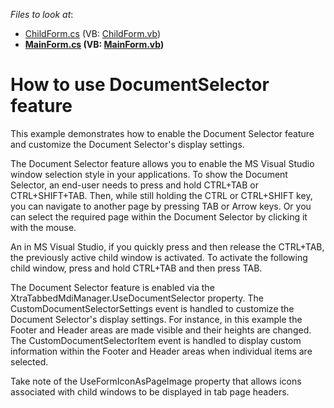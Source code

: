 <!-- default file list -->
*Files to look at*:

* [ChildForm.cs](./CS/DocumentSelectorApp/ChildForm.cs) (VB: [ChildForm.vb](./VB/DocumentSelectorApp/ChildForm.vb))
* **[MainForm.cs](./CS/DocumentSelectorApp/MainForm.cs) (VB: [MainForm.vb](./VB/DocumentSelectorApp/MainForm.vb))**
<!-- default file list end -->
# How to use DocumentSelector feature


<p>This example demonstrates how to enable the Document Selector feature and customize the Document Selector's display settings.</p><p>The Document Selector feature allows you to enable the MS Visual Studio window selection style in your applications. To show the Document Selector, an end-user needs to press and hold CTRL+TAB or CTRL+SHIFT+TAB. Then, while still holding the CTRL or CTRL+SHIFT key, you can navigate to another page by pressing TAB or Arrow keys. Or you can select the required page within the Document Selector by clicking it with the mouse. </p><p>An in MS Visual Studio, if you quickly press and then release the CTRL+TAB, the previously active child window is activated. To activate the following child window, press and hold CTRL+TAB and then press TAB.</p><p>The  Document Selector feature is enabled via the XtraTabbedMdiManager.UseDocumentSelector property. The CustomDocumentSelectorSettings event is handled to customize the Document Selector's display settings. For instance, in this example the Footer and Header areas are made visible and their heights are changed. The CustomDocumentSelectorItem event is handled to display custom information within the Footer and Header areas when individual items are selected.</p><p>Take note of the UseFormIconAsPageImage property that allows icons associated with child windows to be displayed in tab page headers.</p><br />


<br/>


